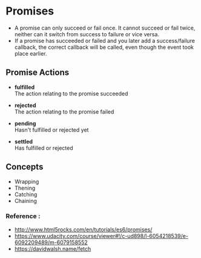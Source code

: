 
# Promises

* A promise can only succeed or fail once. It cannot succeed or fail twice, neither can it switch from success to failure or vice versa.
* If a promise has succeeded or failed and you later add a success/failure callback, the correct callback will be called, even though the event took place earlier.

## Promise Actions

* __fulfilled__    
The action relating to the promise succeeded 

* __rejected__  
The action relating to the promise failed

* __pending__   
Hasn't fulfilled or rejected yet 

* __settled__     
Has fulfilled or rejected

## Concepts

* Wrapping
* Thening
* Catching
* Chaining


### Reference :
* http://www.html5rocks.com/en/tutorials/es6/promises/
* https://www.udacity.com/course/viewer#!/c-ud898/l-6054218539/e-6092209489/m-6079158552
* https://davidwalsh.name/fetch

